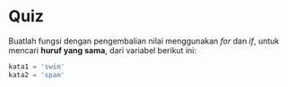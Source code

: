 # Quiz

Buatlah fungsi dengan pengembalian nilai menggunakan *for* dan *if*, untuk mencari **huruf yang sama**, dari variabel berikut ini:

```py
kata1 = 'swim'
kata2 = 'spam'
```
